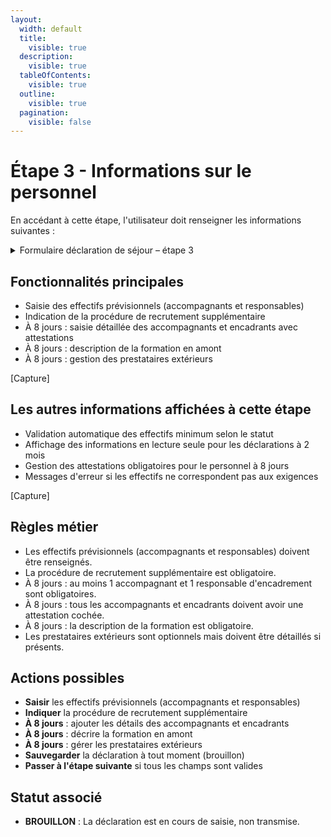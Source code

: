 ```yaml
---
layout:
  width: default
  title:
    visible: true
  description:
    visible: true
  tableOfContents:
    visible: true
  outline:
    visible: true
  pagination:
    visible: false
---
```


# Étape 3 - Informations sur le personnel

En accédant à cette étape, l'utilisateur doit renseigner les informations suivantes :

<details>

<summary>Formulaire déclaration de séjour – étape 3</summary>

{% include "../../.gitbook/includes/formulaire-declaration-de-sejour-etape-3.md" %}

</details>



## Fonctionnalités principales

* Saisie des effectifs prévisionnels (accompagnants et responsables)
* Indication de la procédure de recrutement supplémentaire
* À 8 jours : saisie détaillée des accompagnants et encadrants avec attestations
* À 8 jours : description de la formation en amont
* À 8 jours : gestion des prestataires extérieurs

\[Capture]

## Les autres informations affichées à cette étape

* Validation automatique des effectifs minimum selon le statut
* Affichage des informations en lecture seule pour les déclarations à 2 mois
* Gestion des attestations obligatoires pour le personnel à 8 jours
* Messages d'erreur si les effectifs ne correspondent pas aux exigences

\[Capture]

## Règles métier

* Les effectifs prévisionnels (accompagnants et responsables) doivent être renseignés.
* La procédure de recrutement supplémentaire est obligatoire.
* À 8 jours : au moins 1 accompagnant et 1 responsable d'encadrement sont obligatoires.
* À 8 jours : tous les accompagnants et encadrants doivent avoir une attestation cochée.
* À 8 jours : la description de la formation est obligatoire.
* Les prestataires extérieurs sont optionnels mais doivent être détaillés si présents.

## Actions possibles

* **Saisir** les effectifs prévisionnels (accompagnants et responsables)
* **Indiquer** la procédure de recrutement supplémentaire
* **À 8 jours** : ajouter les détails des accompagnants et encadrants
* **À 8 jours** : décrire la formation en amont
* **À 8 jours** : gérer les prestataires extérieurs
* **Sauvegarder** la déclaration à tout moment (brouillon)
* **Passer à l'étape suivante** si tous les champs sont valides

## Statut associé

* **BROUILLON** : La déclaration est en cours de saisie, non transmise.

